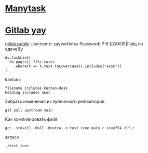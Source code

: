 # [Manytask](https://manytask.carzil.ru/mipt-os-basic-2025/)
# [Gitlab yay](https://gitlab.carzil.ru/mipt-os-basic-2025-autumn/yaytsekletka)
[gitlab public](https://gitlab.carzil.ru/mipt-os-basic/public)
Username: yaytsekletka 
Password: P-8
[[GUIDE|Гайд по сдаче]]у
```dataviewjs
dv.taskList(
  dv.pages().file.tasks
    .where(t => t.text.toLowerCase().includes("акос"))
)
```
kanban:
```tasks
filename includes kanban-desk
heading includes акос

```

Забрать изменения из публичного репозитория:
```
git pull upstream main
```

Как компилировать файл
```
gcc -std=c11 -Wall -Wextra -o test_ieee main.c ieee754_clf.c
```
запуск
```
./test_ieee
```